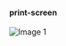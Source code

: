 
#### print-screen 

![Image 1](https://github.com/mrvaart23/screenshots/blob/main/Screenshot%20from%202021-04-25%2000-42-41.png)
